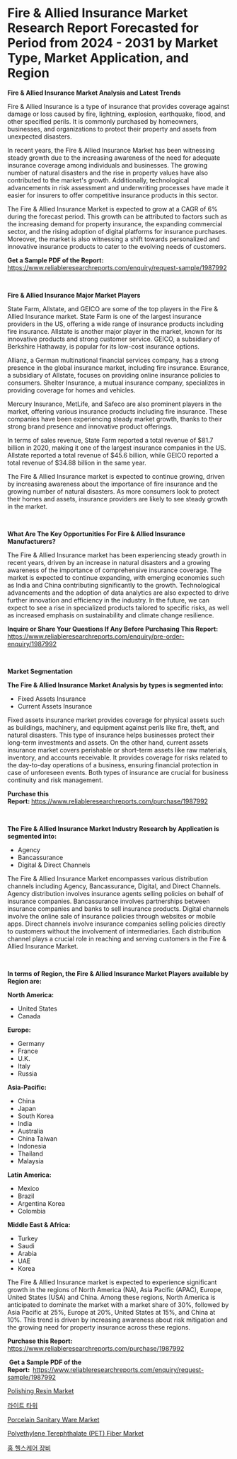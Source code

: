 <p><h1>Fire & Allied Insurance Market Research Report Forecasted for Period from 2024 -  2031 by Market Type, Market Application, and Region</h1></p><p><strong>Fire & Allied Insurance Market Analysis and Latest Trends</strong></p>
<p><p>Fire & Allied Insurance is a type of insurance that provides coverage against damage or loss caused by fire, lightning, explosion, earthquake, flood, and other specified perils. It is commonly purchased by homeowners, businesses, and organizations to protect their property and assets from unexpected disasters.</p><p>In recent years, the Fire & Allied Insurance Market has been witnessing steady growth due to the increasing awareness of the need for adequate insurance coverage among individuals and businesses. The growing number of natural disasters and the rise in property values have also contributed to the market's growth. Additionally, technological advancements in risk assessment and underwriting processes have made it easier for insurers to offer competitive insurance products in this sector.</p><p>The Fire & Allied Insurance Market is expected to grow at a CAGR of 6% during the forecast period. This growth can be attributed to factors such as the increasing demand for property insurance, the expanding commercial sector, and the rising adoption of digital platforms for insurance purchases. Moreover, the market is also witnessing a shift towards personalized and innovative insurance products to cater to the evolving needs of customers.</p></p>
<p><strong>Get a Sample PDF of the Report:&nbsp;</strong> <a href="https://www.reliableresearchreports.com/enquiry/request-sample/1987992">https://www.reliableresearchreports.com/enquiry/request-sample/1987992</a></p>
<p>&nbsp;</p>
<p><strong>Fire & Allied Insurance Major Market Players</strong></p>
<p><p>State Farm, Allstate, and GEICO are some of the top players in the Fire & Allied Insurance market. State Farm is one of the largest insurance providers in the US, offering a wide range of insurance products including fire insurance. Allstate is another major player in the market, known for its innovative products and strong customer service. GEICO, a subsidiary of Berkshire Hathaway, is popular for its low-cost insurance options.</p><p>Allianz, a German multinational financial services company, has a strong presence in the global insurance market, including fire insurance. Esurance, a subsidiary of Allstate, focuses on providing online insurance policies to consumers. Shelter Insurance, a mutual insurance company, specializes in providing coverage for homes and vehicles.</p><p>Mercury Insurance, MetLife, and Safeco are also prominent players in the market, offering various insurance products including fire insurance. These companies have been experiencing steady market growth, thanks to their strong brand presence and innovative product offerings.</p><p>In terms of sales revenue, State Farm reported a total revenue of $81.7 billion in 2020, making it one of the largest insurance companies in the US. Allstate reported a total revenue of $45.6 billion, while GEICO reported a total revenue of $34.88 billion in the same year.</p><p>The Fire & Allied Insurance market is expected to continue growing, driven by increasing awareness about the importance of fire insurance and the growing number of natural disasters. As more consumers look to protect their homes and assets, insurance providers are likely to see steady growth in the market.</p></p>
<p>&nbsp;</p>
<p><strong>What Are The Key Opportunities For Fire & Allied Insurance Manufacturers?</strong></p>
<p><p>The Fire & Allied Insurance market has been experiencing steady growth in recent years, driven by an increase in natural disasters and a growing awareness of the importance of comprehensive insurance coverage. The market is expected to continue expanding, with emerging economies such as India and China contributing significantly to the growth. Technological advancements and the adoption of data analytics are also expected to drive further innovation and efficiency in the industry. In the future, we can expect to see a rise in specialized products tailored to specific risks, as well as increased emphasis on sustainability and climate change resilience.</p></p>
<p><strong>Inquire or Share Your Questions If Any Before Purchasing This Report:</strong> <a href="https://www.reliableresearchreports.com/enquiry/pre-order-enquiry/1987992">https://www.reliableresearchreports.com/enquiry/pre-order-enquiry/1987992</a></p>
<p>&nbsp;</p>
<p><strong>Market Segmentation</strong></p>
<p><strong>The Fire & Allied Insurance Market Analysis by types is segmented into:</strong></p>
<p><ul><li>Fixed Assets Insurance</li><li>Current Assets Insurance</li></ul></p>
<p><p>Fixed assets insurance market provides coverage for physical assets such as buildings, machinery, and equipment against perils like fire, theft, and natural disasters. This type of insurance helps businesses protect their long-term investments and assets. On the other hand, current assets insurance market covers perishable or short-term assets like raw materials, inventory, and accounts receivable. It provides coverage for risks related to the day-to-day operations of a business, ensuring financial protection in case of unforeseen events. Both types of insurance are crucial for business continuity and risk management.</p></p>
<p><strong>Purchase this Report:&nbsp;</strong><a href="https://www.reliableresearchreports.com/purchase/1987992">https://www.reliableresearchreports.com/purchase/1987992</a></p>
<p>&nbsp;</p>
<p><strong>The Fire & Allied Insurance Market Industry Research by Application is segmented into:</strong></p>
<p><ul><li>Agency</li><li>Bancassurance</li><li>Digital & Direct Channels</li></ul></p>
<p><p>The Fire & Allied Insurance Market encompasses various distribution channels including Agency, Bancassurance, Digital, and Direct Channels. Agency distribution involves insurance agents selling policies on behalf of insurance companies. Bancassurance involves partnerships between insurance companies and banks to sell insurance products. Digital channels involve the online sale of insurance policies through websites or mobile apps. Direct channels involve insurance companies selling policies directly to customers without the involvement of intermediaries. Each distribution channel plays a crucial role in reaching and serving customers in the Fire & Allied Insurance Market.</p></p>
<p>&nbsp;</p>
<p><strong>In terms of Region, the Fire & Allied Insurance Market Players available by Region are:</strong></p>
<p>
    <p> <strong> North America: </strong>
        <ul>
            <li>United States</li>
            <li>Canada</li>
        </ul>
        </p> 
    <p> <strong> Europe: </strong>
        <ul>
            <li>Germany</li>
            <li>France</li>
            <li>U.K.</li>
            <li>Italy</li>
            <li>Russia</li>
        </ul>
        </p> 
    <p> <strong> Asia-Pacific: </strong>
        <ul>
            <li>China</li>
            <li>Japan</li>
            <li>South Korea</li>
            <li>India</li>
            <li>Australia</li>
            <li>China Taiwan</li>
            <li>Indonesia</li>
            <li>Thailand</li>
            <li>Malaysia</li>
        </ul>
        </p> 
    <p> <strong> Latin America: </strong>
        <ul>
            <li>Mexico</li>
            <li>Brazil</li>
            <li>Argentina Korea</li>
            <li>Colombia</li>
        </ul>
        </p> 
    <p> <strong> Middle East & Africa: </strong>
        <ul>
            <li>Turkey</li>
            <li>Saudi</li>
            <li>Arabia</li>
            <li>UAE</li>
            <li>Korea</li>
        </ul>
    </p>
    </p>
<p><p>The Fire & Allied Insurance market is expected to experience significant growth in the regions of North America (NA), Asia Pacific (APAC), Europe, United States (USA) and China. Among these regions, North America is anticipated to dominate the market with a market share of 30%, followed by Asia Pacific at 25%, Europe at 20%, United States at 15%, and China at 10%. This trend is driven by increasing awareness about risk mitigation and the growing need for property insurance across these regions.</p></p>
<p><strong>Purchase this Report: </strong><a href="https://www.reliableresearchreports.com/purchase/1987992">https://www.reliableresearchreports.com/purchase/1987992</a></p>
<p>&nbsp;<strong>Get a Sample PDF of the Report:&nbsp;&nbsp;</strong><a href="https://www.reliableresearchreports.com/enquiry/request-sample/1987992">https://www.reliableresearchreports.com/enquiry/request-sample/1987992</a></p>
<p><strong></strong></p>
<p><p><a href="https://view.publitas.com/reportprime-1/polishing-resin-market-size-2024-2031-global-industrial-analysis-key-geographical-regions-market-share-top-key-players-product-types-and-forecast-research-report/">Polishing Resin Market</a></p><p><a href="https://medium.com/@ronateganok8lzhvasjs9youd/%EB%B9%9B%EC%9D%98-%ED%83%91-%EC%8B%9C%EC%9E%A5-%EA%B2%BD%EC%9F%81-%EB%B6%84%EC%84%9D-%EC%8B%9C%EC%9E%A5-%EB%8F%99%ED%96%A5-%EB%B0%8F-2031%EB%85%84%EA%B9%8C%EC%A7%80%EC%9D%98-%EC%98%88%EC%B8%A1-b18d36e9e0e1">라이트 타워</a></p><p><a href="https://view.publitas.com/reportprime-1/porcelain-sanitary-ware-market-research-report-provides-thorough-industry-overview-which-offers-an-in-depth-analysis-of-product-trends-and-new-market-divisions/">Porcelain Sanitary Ware Market</a></p><p><a href="https://crocus-run-b5a.notion.site/Global-Polyethylene-Terephthalate-PET-Fiber-Market-by-Types-Applications-and-Major-Players-with-525818550e164f4fbead3210e78dfd25">Polyethylene Terephthalate (PET) Fiber Market</a></p><p><a href="https://medium.com/@anamurno/%EC%A7%91%EC%97%90%EC%84%9C-%EC%82%AC%EC%9A%A9%ED%95%98%EB%8A%94-%EC%9D%98%EB%A3%8C%EC%9E%A5%EB%B9%84-%EC%8B%9C%EC%9E%A5-%EB%8F%99%ED%96%A5-%EC%8B%9C%EC%9E%A5-%EB%8F%99%ED%96%A5-%EC%84%B1%EC%9E%A5-2024%EB%85%84%EB%B6%80%ED%84%B0-2031%EB%85%84%EA%B9%8C%EC%A7%80-%EC%98%88%EC%83%81-22352aa353e0">홈 헬스케어 장비</a></p></p>